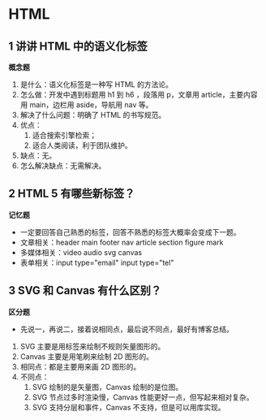 # HTML

## 1 讲讲 HTML 中的语义化标签

**概念题**

1. 是什么：语义化标签是一种写 HTML 的方法论。
2. 怎么做：开发中遇到标题用 h1 到 h6 ，段落用 p，文章用 article，主要内容用 main，边栏用 aside，导航用 nav 等。
3. 解决了什么问题：明确了 HTML 的书写规范。
4. 优点：
   1. 适合搜索引擎检索；
   2. 适合人类阅读，利于团队维护。
5. 缺点：无。
6. 怎么解决缺点：无需解决。

## 2 HTML 5 有哪些新标签？

**记忆题**

- 一定要回答自己熟悉的标签，回答不熟悉的标签大概率会变成下一题。
- 文章相关：header main footer nav article section figure mark
- 多媒体相关：video audio svg canvas
- 表单相关：input type="email" input type="tel"

## 3 SVG 和 Canvas 有什么区别？

**区分题**

- 先说一，再说二，接着说相同点，最后说不同点，最好有博客总结。

1.  SVG 主要是用标签来绘制不规则矢量图形的。
2.  Canvas 主要是用笔刷来绘制 2D 图形的。
3.  相同点：都是主要用来画 2D 图形的。
4.  不同点：
    1.  SVG 绘制的是矢量图，Canvas 绘制的是位图。
    2.  SVG 节点过多时渲染慢，Canvas 性能更好一点，但写起来相对复杂。
    3.  SVG 支持分层和事件，Canvas 不支持，但是可以用库实现。
